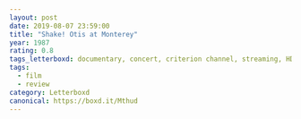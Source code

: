 ```yaml
---
layout: post 
date: 2019-08-07 23:59:00
title: "Shake! Otis at Monterey"
year: 1987
rating: 0.8
tags_letterboxd: documentary, concert, criterion channel, streaming, HDTV, NYC
tags:
  - film
  - review
category: Letterboxd
canonical: https://boxd.it/Mthud
---
```

